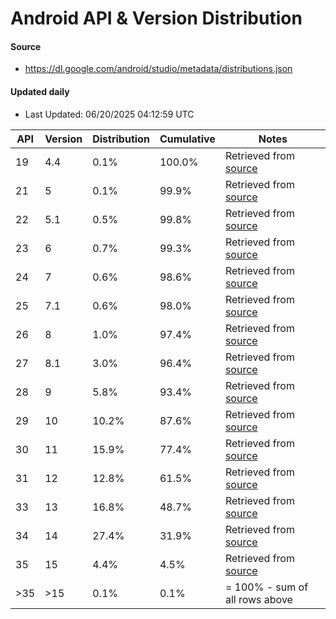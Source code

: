 # Android API & Version Distribution
#### Source
- https://dl.google.com/android/studio/metadata/distributions.json
#### Updated daily
- Last Updated: 06/20/2025 04:12:59 UTC

| API | Version | Distribution | Cumulative | Notes |
| --- | ------- | ------------ | ---------- | ----- |
| 19 | 4.4 | 0.1% | 100.0% | Retrieved from [source](#source) |
| 21 | 5 | 0.1% | 99.9% | Retrieved from [source](#source) |
| 22 | 5.1 | 0.5% | 99.8% | Retrieved from [source](#source) |
| 23 | 6 | 0.7% | 99.3% | Retrieved from [source](#source) |
| 24 | 7 | 0.6% | 98.6% | Retrieved from [source](#source) |
| 25 | 7.1 | 0.6% | 98.0% | Retrieved from [source](#source) |
| 26 | 8 | 1.0% | 97.4% | Retrieved from [source](#source) |
| 27 | 8.1 | 3.0% | 96.4% | Retrieved from [source](#source) |
| 28 | 9 | 5.8% | 93.4% | Retrieved from [source](#source) |
| 29 | 10 | 10.2% | 87.6% | Retrieved from [source](#source) |
| 30 | 11 | 15.9% | 77.4% | Retrieved from [source](#source) |
| 31 | 12 | 12.8% | 61.5% | Retrieved from [source](#source) |
| 33 | 13 | 16.8% | 48.7% | Retrieved from [source](#source) |
| 34 | 14 | 27.4% | 31.9% | Retrieved from [source](#source) |
| 35 | 15 | 4.4% | 4.5% | Retrieved from [source](#source) |
| >35 | >15 | 0.1% | 0.1% | = 100% - sum of all rows above |